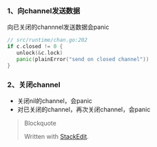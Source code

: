 ### 1、向channel发送数据

向已关闭的channnel发送数据会panic

```go
// src/runtime/chan.go:202
if c.closed != 0 {  
   unlock(&c.lock)  
   panic(plainError("send on closed channel"))  
}
```
### 2、关闭channel

-   关闭nil的channel，会panic
-   对已关闭的channel，再次关闭channel，会panic

> Blockquote
> 
> 
> 
> 
> 
> 
> 
> 
> Written with [StackEdit](https://stackedit.io/).

<!--stackedit_data:
eyJoaXN0b3J5IjpbLTI3OTYxNjg5M119
-->